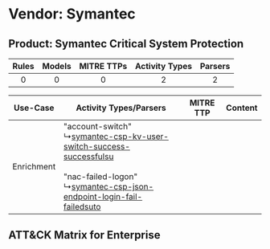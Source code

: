 Vendor: Symantec
================
Product: Symantec Critical System Protection
--------------------------------------------
| Rules | Models | MITRE TTPs | Activity Types | Parsers |
|:-----:|:------:|:----------:|:--------------:|:-------:|
|   0   |   0    |     0      |       2        |    2    |

|  Use-Case  | Activity Types/Parsers    | MITRE TTP | Content    |
|:----------:| ---- | --------- | ---- |
| Enrichment |  "account-switch"<br> ↳[symantec-csp-kv-user-switch-success-successfulsu](Ps/pC_symanteccspkvuserswitchsuccesssuccessfulsu.md)<br><br> "nac-failed-logon"<br> ↳[symantec-csp-json-endpoint-login-fail-failedsuto](Ps/pC_symanteccspjsonendpointloginfailfailedsuto.md)<br> |    | [](RM/r_m_symantec_symantec_critical_system_protection_Enrichment.md) |

ATT&CK Matrix for Enterprise
----------------------------
